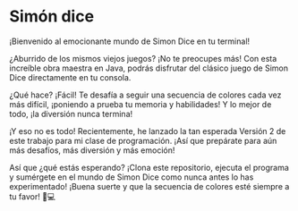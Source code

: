 # Simón dice
¡Bienvenido al emocionante mundo de Simon Dice en tu terminal!

¿Aburrido de los mismos viejos juegos? ¡No te preocupes más! Con esta increíble obra maestra en Java, podrás disfrutar del clásico juego de Simon Dice directamente en tu consola.

¿Qué hace? ¡Fácil! Te desafía a seguir una secuencia de colores cada vez más difícil, ¡poniendo a prueba tu memoria y habilidades! Y lo mejor de todo, ¡la diversión nunca termina!

¡Y eso no es todo! Recientemente, he lanzado la tan esperada Versión 2 de este trabajo para mi clase de programación. ¡Así que prepárate para aún más desafíos, más diversión y más emoción!

Así que ¿qué estás esperando? ¡Clona este repositorio, ejecuta el programa y sumérgete en el mundo de Simon Dice como nunca antes lo has experimentado! ¡Buena suerte y que la secuencia de colores esté siempre a tu favor! 🌈💻
